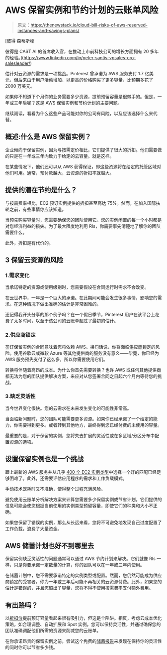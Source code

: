 # AWS 保留实例和节约计划的云账单风险

> 原文：<https://thenewstack.io/cloud-bill-risks-of-aws-reserved-instances-and-savings-plans/>

[](https://www.linkedin.com/in/peter-santis-vpsales-cro-salesleader/)

 [彼得·森蒂斯峰

彼得是 CAST AI 的首席收入官，在推动上市前科技公司的增长方面拥有 20 多年的经验。](https://www.linkedin.com/in/peter-santis-vpsales-cro-salesleader/) [](https://www.linkedin.com/in/peter-santis-vpsales-cro-salesleader/)

估计对云资源的需求是一项挑战。Pinterest 曾承诺为 AWS 服务支付 1.7 亿美元，但后来由于用户活动增加，以更高的价格购买了更多容量，比预期多花了 2000 万美元。

如果你不知道下个月你的业务需要多少资源，提前预留容量是很棘手的。但是，一年或三年后呢？这是 AWS 保留实例和节约计划的主要问题。

继续阅读，看看为什么这些产品可能对你的公司有风险，以及应该选择什么来代替。

## 概述:什么是 AWS 保留实例？

企业倾向于保留实例，因为与按需定价相比，它们提供了很大的折扣。他们需要做的只是在一年或三年内致力于给定的云容量。就是这样。

在某些情况下，他们还可以从 AWS 获得保证，即这些资源将在给定的托管区域对他们可用。通常，预付款越大，云资源的折扣率就越大。

## 提供的潜在节约是什么？

与按需费率相比，EC2 预订实例提供的折扣甚至高达 75%。然而，在加入国际扶轮之前，有些事情你应该知道。

当预先购买容量时，您需要确保您的团队使用它。您的实例闲置的每一个小时都是对您经济利益的损失。为了最大限度地利用 RIs，你需要事先清楚地了解你的团队需要什么。

此外，折扣是有代价的。

## 3 保留云资源的风险

### 1.需求变化

当承诺特定的资源或使用级别时，您需要假设在合同运行时需求不会改变。

在云世界中，一年是一个巨大的承诺。在此期间可能会发生很多事情，影响您的需求。在这种情况下做出准确的估计是非常困难的。

还记得我开头分享的那个例子吗？在一个假日季节，Pinterest 用户在该平台上花费了太多时间，以至于该公司的云账单超过了最初的估计。

### 2.供应商锁定

签订保留实例的合同意味着您将依赖 AWS。换句话说，你将面临[供应商锁定](https://cast.ai/blog/vendor-lock-in-and-how-to-break-free/)的风险。使用谷歌云或微软 Azure 等其他提供商的服务没有意义——毕竟，你已经为 AWS 服务预先支付了这么多，所以你需要使用它们。

转换将伴随着高昂的成本。为什么你首先需要转换？也许 AWS 或任何其他提供商都无法为您的团队提供解决方案，来应对从您签署合同之日起六个月内等待您的挑战。

### 3.缺乏灵活性

当今世界变化很快。您的云需求在未来发生变化的可能性非常高。

当面临新问题时，您的团队可能需要更多资源。如果你已经承诺了一个给定的能力，你需要得到更多。或者转到其他地方，最终得到您已经付费的未使用的容量。

最重要的是，对于保留的实例，您将失去扩展的灵活性或在多区域/分区分布中配置资源的选项。

## 设置保留实例也是一个挑战

跟上最新的 AWS 服务并从几乎 [400 个 EC2 实例类型](https://cast.ai/blog/400-ec2-instance-types-the-good-the-bad-and-the-ugly/)中选择一个好的匹配已经足够困难了。此外，还需要评估应用程序的需求和工作负载模式。

手动技术既耗时又不准确，使得整个过程充满风险。

避免使用云账单分析解决方案来计算您需要多少保留实例或节省计划。它们提供的信息可能会使您根据当前使用的实例类型预留容量，即使它们的种类和大小不正确。

如果您保留了错误的实例，那么从长远来看，您将不可避免地发现自己过度配置了工作负载，浪费了大量资金。

## AWS 储蓄计划也好不到哪里去

保留实例缺乏灵活性的问题通常可以通过 AWS 节约计划来解决。它们就像 RIs 一样，只是你要承诺一定数量的计算，你的团队可以在一年或三年内使用。

在储蓄计划中，您不需要承诺特定的实例类型或配置。然而，您仍然可能成为供应商锁定的受害者。你为一年或三年后可能不再相关的云资源付费。此外，如果您的估计是错误的，并且您超出了容量，您将不得不使用按需费率支付额外费用。

## 有出路吗？

以[折扣价](https://thenewstack.io/7-tips-for-cutting-down-your-aws-kubernetes-bill/)提前预订容量看起来很有吸引力，但这是个陷阱。相反，考虑云成本优化策略，如合理调整、自动扩展和 Spot 实例。您可以保持灵活性，并通过确保您的团队准确调配他们所需的资源来削减您的云账单。

在你承诺昂贵的保留实例之前，尝试这个免费的[储蓄报告](https://cast.ai/eks-optimizer/)来发现在保持你的灵活性的同时你可以节省多少钱。

<svg xmlns:xlink="http://www.w3.org/1999/xlink" viewBox="0 0 68 31" version="1.1"><title>Group</title> <desc>Created with Sketch.</desc></svg>